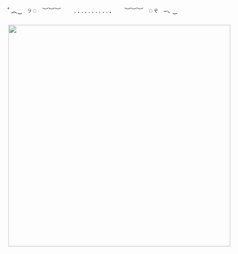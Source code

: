 <p align="left">˚ ︵‿ㅤ୨ ◌ㅤ︶︶︶ㅤ ㅤ. . . . . . . . . . . ㅤㅤ︶︶︶ㅤ◌ ୧ㅤ⌣◟‿</p>

###

<div align="center">
  <img height="500" src="https://cdn.discordapp.com/attachments/1073707639130820670/1407144430183645284/image.png?ex=68a5b19f&is=68a4601f&hm=96281690779b4137434f2ee0cabd7f71f1b59f4a487ca26d4f408d7df2a8868c"  />
</div>

###
